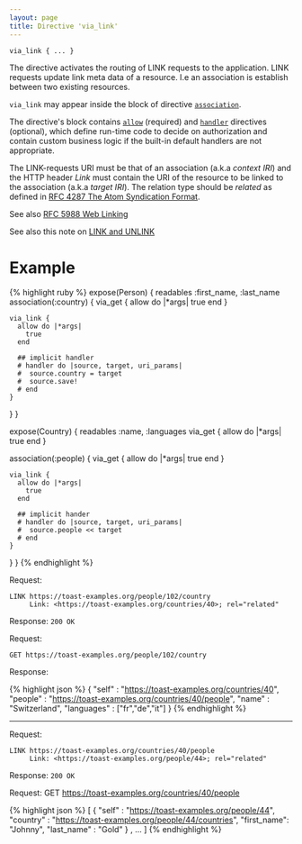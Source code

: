 ```yaml
---
layout: page
title: Directive 'via_link'
---
```


`via_link { ... }`

The directive activates the routing of LINK requests to the application. LINK requests update link meta data of a resource. I.e an association is establish between two existing resources.

`via_link` may appear inside the block of directive [`association`](association).

The directive's block contains [`allow`](allow) <!-- [D.1] --> (required) and [`handler`](handler)  <!-- [D.2] --> directives (optional), which define run-time code to decide on authorization and contain custom business logic if the built-in default handlers are not appropriate.

The LINK-requests URI must be that of an association (a.k.a _context IRI_) and the HTTP header _Link_ must contain the URI of the resource to be linked to the association (a.k.a _target IRI_). The relation type should be _related_ as defined in [RFC&nbsp;4287 The Atom Syndication Format](http://tools.ietf.org/html/rfc4287).

See also [RFC&nbsp;5988 Web Linking](https://tools.ietf.org/html/rfc5988)

See also this note on [LINK and UNLINK](link_and_unlink)



# Example
{% highlight ruby %}
expose(Person) {
  readables :first_name, :last_name
  association(:country) {
    via_get {
      allow do |*args|
        true
      end
    }

    via_link {
      allow do |*args|
        true
      end

      ## implicit handler
      # handler do |source, target, uri_params|
      #  source.country = target
      #  source.save!
      # end
    }
  }
}

expose(Country) {
  readables :name, :languages
  via_get {
    allow do |*args|
      true
    end
  }

  association(:people) {
    via_get {
      allow do |*args|
        true
      end
    }

    via_link {
      allow do |*args|
        true
      end

      ## implicit hander
      # handler do |source, target, uri_params|
      #  source.people << target
      # end
    }
  }
}
{% endhighlight %}

Request:

    LINK https://toast-examples.org/people/102/country
         Link: <https://toast-examples.org/countries/40>; rel="related"

Response: `200 OK`

Request:

    GET https://toast-examples.org/people/102/country

Response:

{% highlight json %}
{
    "self"      : "https://toast-examples.org/countries/40",
    "people"    : "https://toast-examples.org/countries/40/people",
    "name"      : "Switzerland",
    "languages" : ["fr","de","it"]
}
{% endhighlight %}

------

Request:

    LINK https://toast-examples.org/countries/40/people
         Link: <https://toast-examples.org/people/44>; rel="related"

Response: `200 OK`

Request:
    GET https://toast-examples.org/countries/40/people

{% highlight json %}
[
    {
	"self"      : "https://toast-examples.org/people/44",
	"country"   : "https://toast-examples.org/people/44/countries",
	"first_name": "Johnny",
	"last_name" : "Gold"
    } , ...
]
{% endhighlight %}

